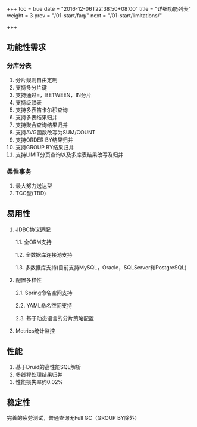 +++
toc = true
date = "2016-12-06T22:38:50+08:00"
title = "详细功能列表"
weight = 3
prev = "/01-start/faq/"
next = "/01-start/limitations/"

+++

## 功能性需求

### 分库分表
1. 分片规则自由定制
2. 支持多分片键
3. 支持通过=，BETWEEN，IN分片
4. 支持级联表
5. 支持多表笛卡尔积查询
6. 支持多表结果归并
7. 支持聚合查询结果归并
8. 支持AVG函数改写为SUM/COUNT
9. 支持ORDER BY结果归并
10. 支持GROUP BY结果归并
11. 支持LIMIT分页查询以及多库表结果改写及归并

### 柔性事务
1. 最大努力送达型
2. TCC型(TBD)

## 易用性

1. JDBC协议适配
    
    1.1. 全ORM支持
    
    1.2. 全数据库连接池支持
    
    1.3. 多数据库支持(目前支持MySQL，Oracle，SQLServer和PostgreSQL)
2. 配置多样性

    2.1. Spring命名空间支持
    
    2.2. YAML命名空间支持
    
    2.3. 基于动态语言的分片策略配置
3. Metrics统计监控

## 性能
1. 基于Druid的高性能SQL解析
2. 多线程处理结果归并
3. 性能损失率约0.02%

## 稳定性
完善的疲劳测试，普通查询无Full GC（GROUP BY除外）
